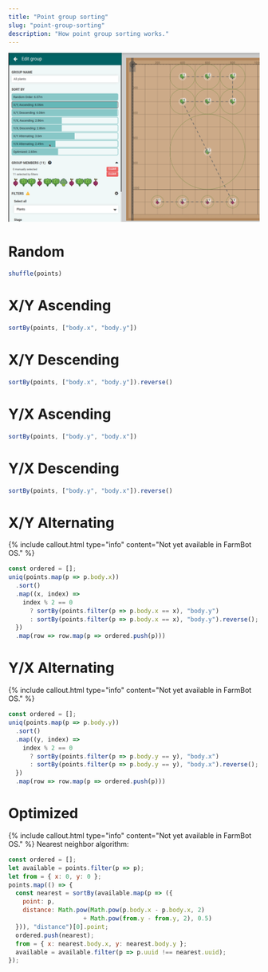 ```yaml
---
title: "Point group sorting"
slug: "point-group-sorting"
description: "How point group sorting works."
---
```


![group sort methods](_images/yx_alternating.png)

# Random
```javascript
shuffle(points)
```

# X/Y Ascending
```javascript
sortBy(points, ["body.x", "body.y"])
```

# X/Y Descending
```javascript
sortBy(points, ["body.x", "body.y"]).reverse()
```

# Y/X Ascending
```javascript
sortBy(points, ["body.y", "body.x"])
```

# Y/X Descending
```javascript
sortBy(points, ["body.y", "body.x"]).reverse()
```

# X/Y Alternating
{% include callout.html type="info" content="Not yet available in FarmBot OS." %}
```javascript
const ordered = [];
uniq(points.map(p => p.body.x))
  .sort()
  .map((x, index) =>
    index % 2 == 0
      ? sortBy(points.filter(p => p.body.x == x), "body.y")
      : sortBy(points.filter(p => p.body.x == x), "body.y").reverse();
  })
  .map(row => row.map(p => ordered.push(p)))
```

# Y/X Alternating
{% include callout.html type="info" content="Not yet available in FarmBot OS." %}
```javascript
const ordered = [];
uniq(points.map(p => p.body.y))
  .sort()
  .map((y, index) =>
    index % 2 == 0
      ? sortBy(points.filter(p => p.body.y == y), "body.x")
      : sortBy(points.filter(p => p.body.y == y), "body.x").reverse();
  })
  .map(row => row.map(p => ordered.push(p)))
```

# Optimized
{% include callout.html type="info" content="Not yet available in FarmBot OS." %}
Nearest neighbor algorithm:

```javascript
const ordered = [];
let available = points.filter(p => p);
let from = { x: 0, y: 0 };
points.map(() => {
  const nearest = sortBy(available.map(p => ({
    point: p,
    distance: Math.pow(Math.pow(p.body.x - p.body.x, 2)
                     + Math.pow(from.y - from.y, 2), 0.5)
  })), "distance")[0].point;
  ordered.push(nearest);
  from = { x: nearest.body.x, y: nearest.body.y };
  available = available.filter(p => p.uuid !== nearest.uuid);
});
```
